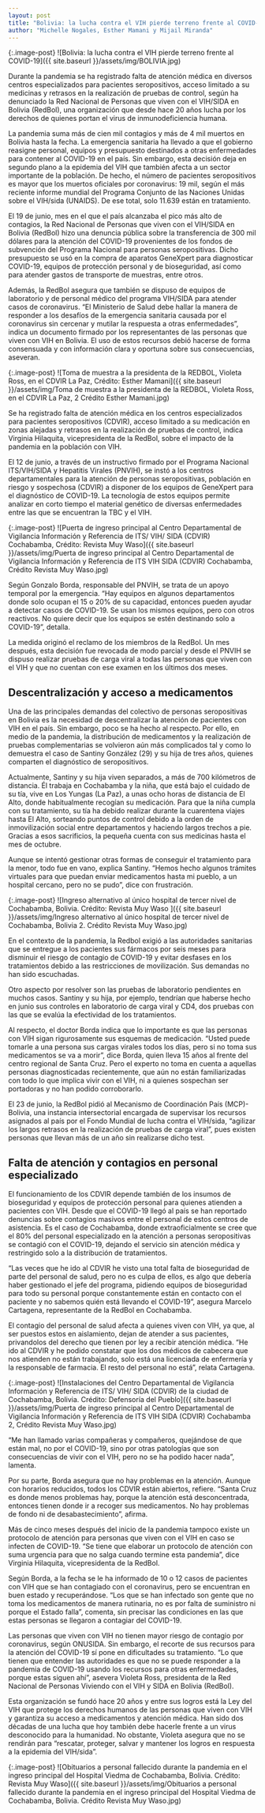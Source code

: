 ```yaml
---
layout: post
title: "Bolivia: la lucha contra el VIH pierde terreno frente al COVID-19"
author: "Michelle Nogales, Esther Mamani y Mijail Miranda"
---
```

{:.image-post}
![Bolivia: la lucha contra el VIH pierde terreno frente al COVID-19]({{ site.baseurl }}/assets/img/BOLIVIA.jpg)

Durante la pandemia se ha registrado falta de atención médica en diversos centros
especializados para pacientes seropositivos, acceso limitado a su medicinas y retrasos
en la realización de pruebas de control, según ha denunciado la Red Nacional de
Personas que viven con el VIH/SIDA en Bolivia (RedBol), una organización que desde
hace 20 años lucha por los derechos de quienes portan el virus de inmunodeficiencia
humana.

La pandemia suma más de cien mil contagios y más de 4 mil muertos en Bolivia hasta la fecha. La emergencia sanitaria ha llevado a que el gobierno reasigne personal, equipos y presupuesto destinados a otras enfermedades para contener al COVID-19 en el país. Sin embargo, esta decisión deja en segundo plano a la epidemia del VIH que también afecta a un sector importante de la población. De hecho, el número de pacientes seropositivos es mayor que los muertos oficiales por coronavirus: 19 mil, según el más reciente informe mundial del Programa Conjunto de las Naciones Unidas sobre el VIH/sida (UNAIDS). De ese total, solo 11.639 están en tratamiento. 

El 19 de junio, mes en el que el país alcanzaba el pico más alto de contagios, la Red Nacional de Personas que viven con el VIH/SIDA en Bolivia (RedBol) hizo una denuncia pública sobre la transferencia de 300 mil dólares para la atención del COVID-19 provenientes de los fondos de subvención del Programa Nacional para personas seropositivas. Dicho presupuesto se usó en la compra de aparatos GeneXpert para diagnosticar COVID-19, equipos de protección personal y de bioseguridad, así como para atender gastos de transporte de muestras, entre otros. 

Además, la RedBol asegura que también se dispuso de equipos de laboratorio y de personal médico del programa VIH/SIDA para atender casos de coronavirus.  “El Ministerio de Salud debe hallar la manera de responder a los desafíos de la emergencia sanitaria causada por el coronavirus sin cercenar y mutilar la respuesta a otras enfermedades”, indica un documento firmado por los representantes de las personas que viven con VIH en Bolivia. El uso de estos recursos debió hacerse de forma consensuada y con información clara y oportuna sobre sus consecuencias, aseveran.   

{:.image-post}
![Toma de muestra a la presidenta de la REDBOL, Violeta Ross, en el CDVIR La Paz, Crédito: Esther Mamani]({{ site.baseurl }}/assets/img/Toma de muestra a la presidenta de la REDBOL, Violeta Ross, en el CDVIR La Paz, 2 Crédito Esther Mamani.jpg)

Se ha registrado falta de atención médica en los centros especializados para pacientes seropositivos (CDVIR), acceso limitado a su medicación en zonas alejadas y retrasos en la realización de pruebas de control, indica Virginia Hilaquita, vicepresidenta de la RedBol, sobre el impacto de la pandemia en la población con VIH.

El 12 de junio, a través de un instructivo firmado por el Programa Nacional ITS/VIH/SIDA y Hepatitis Virales (PNVIH), se instó a los centros departamentales para la atención de personas seropositivas, población en riesgo y sospechosa (CDVIR) a disponer de los equipos de GeneXpert para el diagnóstico de COVID-19. La tecnología de estos equipos permite analizar en corto tiempo el material genético de diversas enfermedades entre las que se encuentran la TBC y el VIH. 

{:.image-post}
![Puerta de ingreso principal al Centro Departamental de Vigilancia Información y
Referencia de ITS/ VIH/ SIDA (CDVIR) Cochabamba, Crédito: Revista Muy Waso]({{ site.baseurl }}/assets/img/Puerta de ingreso principal al Centro Departamental de Vigilancia Información y Referencia de ITS VIH SIDA (CDVIR) Cochabamba, Crédito Revista Muy Waso.jpg)

Según Gonzalo Borda, responsable del PNVIH, se trata de un apoyo temporal por la emergencia. “Hay equipos en algunos departamentos donde solo ocupan el 15 o 20% de su capacidad, entonces pueden ayudar a detectar casos de COVID-19. Se usan los mismos equipos, pero con otros reactivos. No quiere decir que los equipos se estén destinando solo a COVID-19”, detalla.  

La medida originó el reclamo de los miembros de la RedBol. Un mes después, esta decisión fue revocada de modo parcial y desde el PNVIH se dispuso realizar pruebas de carga viral a todas las personas que viven con el VIH y que no cuentan con ese examen en los últimos dos meses.  


## Descentralización y acceso a medicamentos
Una de las principales demandas del colectivo de personas seropositivas en Bolivia es la necesidad de descentralizar la atención de pacientes con VIH en el país. Sin embargo, poco se ha hecho al respecto. Por ello, en medio de la pandemia, la distribución de medicamentos y la realización de pruebas complementarias se volvieron aún más complicados tal y como lo demuestra el caso de Santiny González (29) y su hija de tres años, quienes comparten el diagnóstico de seropositivos. 

Actualmente, Santiny y su hija viven separados, a más de 700 kilómetros de distancia. Él trabaja en Cochabamba y la niña, que está bajo el cuidado de su tía, vive en Los Yungas (La Paz), a unas ocho horas de distancia de El Alto, donde habitualmente recogían su medicación. Para que la niña cumpla con su tratamiento, su tía ha debido realizar durante la cuarentena viajes hasta El Alto, sorteando puntos de control debido a la orden de inmovilización social entre departamentos y haciendo largos trechos a pie. Gracias a esos sacrificios, la pequeña cuenta con sus medicinas hasta el mes de octubre. 

Aunque se intentó gestionar otras formas de conseguir el tratamiento para la menor, todo fue en vano, explica Santiny. “Hemos hecho algunos trámites virtuales para que puedan enviar medicamentos hasta mi pueblo, a un hospital cercano, pero no se pudo”, dice con frustración. 

{:.image-post}
![Ingreso alternativo al único hospital de tercer nivel de Cochabamba, Bolivia.  Crédito: Revista Muy Waso ]({{ site.baseurl }}/assets/img/Ingreso alternativo al único hospital de tercer nivel de Cochabamba, Bolivia 2.  Crédito Revista Muy Waso.jpg)

En el contexto de la pandemia, la Redbol exigió a las autoridades sanitarias que se entregue a los pacientes sus fármacos por seis meses para disminuir el riesgo de contagio de COVID-19 y evitar desfases en los tratamientos debido a las restricciones de movilización. Sus demandas no han sido escuchadas.

Otro aspecto por resolver son las pruebas de laboratorio pendientes en muchos casos. Santiny y su hija, por ejemplo, tendrían que haberse hecho en junio sus controles en laboratorio de carga viral y CD4, dos pruebas con las que se evalúa la efectividad de los tratamientos. 

Al respecto, el doctor Borda indica que lo importante es que las personas con VIH sigan rigurosamente sus esquemas de medicación. “Usted puede tomarle a una persona sus cargas virales todos los días, pero si no toma sus medicamentos se va a morir”, dice Borda, quien lleva 15 años al frente del centro regional de Santa Cruz. Pero el experto no toma en cuenta a aquellas personas diagnosticadas recientemente, que aún no están familiarizadas con todo lo que implica vivir con el VIH, ni a quienes sospechan ser portadoras y no han podido corroborarlo. 

El 23 de junio, la RedBol pidió al Mecanismo de Coordinación País (MCP)- Bolivia, una instancia intersectorial encargada de supervisar los recursos asignados al país por el Fondo Mundial de lucha contra el VIH/sida, “agilizar los largos retrasos en la realización de pruebas de carga viral”, pues existen personas que llevan más de un año sin realizarse dicho test.


## Falta de atención y contagios en personal especializado
El funcionamiento de los CDVIR depende también de los insumos de bioseguridad y equipos de protección personal para quienes atienden a pacientes con VIH. Desde que el COVID-19 llegó al país se han reportado denuncias sobre contagios masivos entre el personal de estos centros de asistencia. Es el caso de Cochabamba, donde extraoficialmente se cree que el 80% del personal especializado en la atención a personas seropositivas se contagió con el COVID-19, dejando el servicio sin atención médica y restringido solo a la distribución de tratamientos. 

“Las veces que he ido al CDVIR he visto una total falta de bioseguridad de parte del personal de salud, pero no es culpa de ellos, es algo que debería haber gestionado el jefe del programa, pidiendo equipos de bioseguridad para todo su personal porque constantemente están en contacto con el paciente y no sabemos quién está llevando el COVID-19”, asegura Marcelo Cartagena, representante de la RedBol en Cochabamba.

El contagio del personal de salud afecta a quienes viven con VIH, ya que, al ser puestos estos en aislamiento, dejan de atender a sus pacientes, privandolos del derecho que tienen por ley a recibir atención médica. “He ido al CDVIR y he podido constatar que los dos médicos de cabecera que nos atienden no están trabajando, solo está una licenciada de enfermería y la responsable de farmacia. El resto del personal no está”, relata Cartagena.

{:.image-post}
![Instalaciones del Centro Departamental de Vigilancia Información y Referencia de ITS/ VIH/ SIDA (CDVIR)  de la ciudad de Cochabamba, Bolivia.  Crédito: Defensoría del Pueblo]({{ site.baseurl }}/assets/img/Puerta de ingreso principal al Centro Departamental de Vigilancia Información y Referencia de ITS VIH SIDA (CDVIR) Cochabamba 2, Crédito Revista Muy Waso.jpg)


“Me han llamado varias compañeras y compañeros, quejándose de que están mal, no por el COVID-19, sino por otras patologías que son consecuencias de vivir con el VIH, pero no se ha podido hacer nada”, lamenta.

Por su parte, Borda asegura que no hay problemas en la atención. Aunque con horarios reducidos, todos los CDVIR están abiertos, refiere. “Santa Cruz es donde menos problemas hay, porque la atención está desconcentrada, entonces tienen donde ir a recoger sus medicamentos. No hay problemas de fondo ni de desabastecimiento”, afirma. 

Más de cinco meses después del inicio de la pandemia tampoco existe un protocolo de atención para personas que viven con el VIH en caso se infecten de COVID-19. “Se tiene que elaborar un protocolo de atención con suma urgencia para que no salga cuando termine esta pandemia”, dice Virginia Hilaquita, vicepresidenta de la RedBol.

Según Borda, a la fecha se le ha informado de 10 o 12 casos de pacientes con VIH que se han contagiado con el coronavirus, pero se encuentran en buen estado y recuperándose. “Los que se han infectado son gente que no toma los medicamentos de manera rutinaria, no es por falta de suministro ni porque el Estado falla”, comenta, sin precisar las condiciones en las que estas personas se llegaron a contagiar del COVID-19.

Las personas que viven con VIH no tienen mayor riesgo de contagio por coronavirus, según ONUSIDA. Sin embargo, el recorte de sus recursos para la atención del COVID-19 sí pone en dificultades su tratamiento. “Lo que tienen que entender las autoridades es que no se puede responder a la pandemia de COVID-19 usando los recursos para otras enfermedades, porque estas siguen ahí”, asevera Violeta Ross, presidenta de la Red Nacional de Personas Viviendo con el VIH y SIDA en Bolivia (RedBol). 

Esta organización se fundó hace 20 años y entre sus logros está la Ley del VIH que protege los derechos humanos de las personas que viven con VIH y garantiza su acceso a medicamentos y atención médica. Han sido dos décadas de una lucha que hoy también debe hacerle frente a un virus desconocido para la humanidad. No obstante, Violeta asegura que no se rendirán para “rescatar, proteger, salvar y mantener los logros en respuesta a la epidemia del VIH/sida”. 

{:.image-post}
![Obituarios a personal fallecido durante la pandemia en el ingreso principal del Hospital Viedma de Cochabamba, Bolivia.  Crédito: Revista Muy Waso]({{ site.baseurl }}/assets/img/Obituarios a personal fallecido durante la pandemia en el ingreso principal del Hospital Viedma de Cochabamba, Bolivia.  Crédito Revista Muy Waso.jpg)